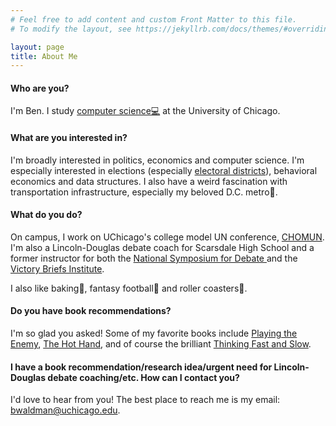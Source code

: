 ```yaml
---
# Feel free to add content and custom Front Matter to this file.
# To modify the layout, see https://jekyllrb.com/docs/themes/#overriding-theme-defaults

layout: page
title: About Me
---
```

<h4>Who are you? </h4>
I'm Ben. I study <a href="https://computerscience.uchicago.edu/">computer science&#128187;</a> at the University of Chicago.

<h4>What are you interested in? </h4>
I'm broadly interested in politics, economics and computer science. I'm especially interested in elections (especially <a href="https://davesredistricting.org/">electoral districts</a>), behavioral economics and data structures. I also have a weird fascination with transportation infrastructure, especially my beloved D.C. metro&#128646;.

<h4>What do you do? </h4>
On campus, I work on UChicago's college model UN conference, <a href="https://www.chomun.org/">CHOMUN</a>. I'm also a Lincoln-Douglas debate coach for Scarsdale High School and a former instructor for both the <a href="https://www.nationalsymposiumfordebate.com/">National Symposium for Debate </a> and the <a href="https://www.vbidebate.com/">Victory Briefs Institute</a>.

I also like baking&#127838;, fantasy football&#127944; and roller coasters&#127906;.

<h4>Do you have book recommendations? </h4>

I'm so glad you asked! Some of my favorite books include <a href="https://www.amazon.com/Playing-Enemy-Nelson-Mandela-Nation-ebook/dp/B001FE4I6C">Playing the Enemy</a>, <a href="https://www.harpercollins.com/products/the-hot-hand-ben-cohen?variant=32130244673570">The Hot Hand</a>, and of course the brilliant <a href="https://www.amazon.com/Thinking-Fast-Slow-Daniel-Kahneman/dp/0374533555">Thinking Fast and Slow</a>.

<h4>I have a book recommendation/research idea/urgent need for Lincoln-Douglas debate coaching/etc. 
How can I contact you?</h4>

I'd love to hear from you! The best place to reach me is my email: <a href="mailto:bwaldman@uchicago.edu">bwaldman@uchicago.edu</a>.